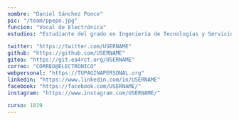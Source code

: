 ```yaml
---
nombre: "Daniel Sánchez Ponce"
pic: "/team/ppepo.jpg"
funcion: "Vocal de Electrónica"
estudios: "Estudiante del grado en Ingeniería de Tecnologías y Servicios de Telecomunicación"

twitter: "https://twitter.com/USERNAME"
github: "https://github.com/USERNAME"
gitea: "https://git.ea4rct.org/USERNAME"
correo: "CORREO@ELECTRONICO"
webpersonal: "https://TUPAGINAPERSONAL.org"
linkedin: "https://www.linkedin.com/in/USERNAME"
facebook: "https://facebook.com/USERNAME/"
instagram: "https://www.instagram.com/USERNAME/"

curso: 1819
---
```

